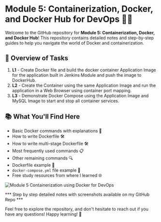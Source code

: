 # Module 5: Containerization, Docker, and Docker Hub for DevOps 🐳🚀

Welcome to the GitHub repository for **Module 5: Containerization, Docker, and Docker Hub**! This repository contains detailed notes and step-by-step guides to help you navigate the world of Docker and containerization. 

## 🚀 Overview of Tasks
1. **L1** - Create Docker file and build the docker container Application Image for the application built in Jenkins Module and push the image to DockerHub.
2. **L2** - Create the Container using the same Application Image and run the application in a Web Browser using container port mapping.
3. **L3** - Demonstrate Docker Compose using the Application Image and MySQL Image to start and stop all container services.

## 📚 What You'll Find Here
- Basic Docker commands with explanations 📝
- How to write Dockerfile 🛠️
- How to write multi-stage Dockerfile 🛠️
- Most frequently used commands 📋
- Other remaining commands 🔍
- Dockerfile example 📄
- `docker-compose.yml` file example 📄
- Free study resources from where I learned 🌐

![Module 5 Containerization using Docker for DevOps](./Module%205%20Containerization%2C%20Docker%2C%20and%20Docker%20Hub.gif)

*** Step by step detailed notes with screenshots available on my GitHub Repo ***

Feel free to explore the repository, and don't hesitate to reach out if you have any questions! Happy learning! 🎉
